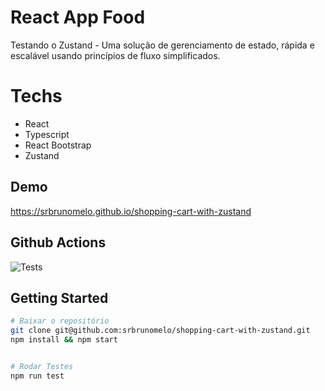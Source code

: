 # React App Food  
Testando o Zustand - Uma solução de gerenciamento de estado, rápida e escalável usando princípios de fluxo simplificados.


# Techs
- React
- Typescript 
- React Bootstrap
- Zustand

## Demo  
https://srbrunomelo.github.io/shopping-cart-with-zustand

## Github Actions
![Tests](https://github.com/srbrunomelo/shopping-cart-with-zustand/actions/workflows/node.js.yml/badge.svg)

## Getting Started
 
```bash
# Baixar o repositório
git clone git@github.com:srbrunomelo/shopping-cart-with-zustand.git
npm install && npm start


# Rodar Testes
npm run test
```
 

